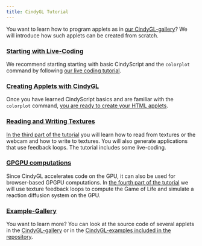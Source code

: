 ```yaml
---
title: CindyGL Tutorial
---
```


You want to learn how to program applets as in [our CindyGL-gallery](/gallery/cindygl/)? We will introduce how such applets can be created from scratch.

### [Starting with Live-Coding](livecoding.html)

We recommend starting starting with basic CindyScript and the `colorplot` command by following [our live coding tutorial](livecoding.html).

### [Creating Applets with CindyGL](creatingapplets.html)

Once you have learned CindyScript basics and are familiar with the `colorplot` command, [you are ready to create your HTML applets](creatingapplets.html).

### [Reading and Writing Textures](textures.html)

[In the third part of the tutorial](textures.html) you will learn how to read from textures or the webcam and how to write to textures. You will also generate applications that use feedback loops. The tutorial includes some live-coding.

### [GPGPU computations](gpgpu.html)

Since CindyGL accelerates code on the GPU, it can also be used for browser-based GPGPU computations. In [the fourth part of the tutorial](gpgpu.html) we will use texture feedback loops to compute the Game of Life and simulate a reaction diffusion system on the GPU.

### [Example-Gallery](/gallery/cindygl/)

You want to learn more? You can look at the source code of several applets in the [CindyGL-gallery](/gallery/cindygl/) or in the [CindyGL-examples included in the repository](/examples/cindygl/).
